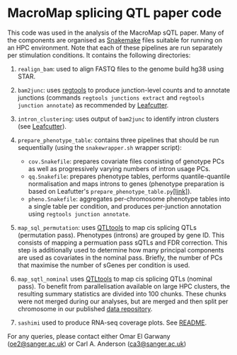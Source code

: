 # MacroMap splicing QTL paper code

  

This code was used in the analysis of the MacroMap sQTL paper. Many of the components are organised as [Snakemake](https://snakemake.readthedocs.io/en/stable/) files suitable for running on an HPC environment. Note that each of these pipelines are run separately per stimulation conditions. It contains the following directories:

 1. `realign_bam`: used to align FASTQ files to the genome build hg38 using STAR. 
 2. `bam2junc`: uses [regtools](https://regtools.readthedocs.io/en/latest/) to produce junction-level counts and to annotate junctions (commands `regtools junctions extract` and `regtools junction annotate`) as recommended by [Leafcutter](https://davidaknowles.github.io/leafcutter/articles/Usage.html#step-1--converting-bams-to-juncs).
 3. `intron_clustering`: uses output of `bam2junc` to identify intron clusters (see [Leafcutter](https://davidaknowles.github.io/leafcutter/articles/Usage.html#step-2--intron-clustering)).
 4. `prepare_phenotype_table`: contains three pipelines that should be run sequentially (using the `snakewrapper.sh` wrapper script):
	 * `cov.Snakefile`: prepares covariate files consisting of genotype PCs as well as progressively varying numbers of intron usage PCs.
	 * `qq.Snakefile`: prepares phenotype tables, performs quantile-quantile normalisation and maps introns to genes (phenotype preparation is based on Leafutter's `prepare_phenotype_table.py`[\[link\]](https://davidaknowles.github.io/leafcutter/articles/sQTL.html)).
	 * `pheno.Snakefile`: aggregates per-chromosome phenotype tables into a single table per condition, and produces per-junction annotation using `regtools junction annotate`.
	 
 5. `map_sql_permutation`: uses [QTLtools](https://qtltools.github.io/qtltools/pages/mode_cis_permutation.html) to map cis splicing QTLs (permutation pass). Phenotypes (introns) are grouped by gene ID. This consists of mapping a permuation pass sQTLs and FDR correction. This step is additionally used to determine how many principal components are used as covariates in the nominal pass. Briefly, the number of PCs that maximise the number of sGenes per condition is used.  
 6. `map_sqtl_nominal` uses [QTLtools](https://qtltools.github.io/qtltools/pages/mode_cis_nominal.html) to map cis splicing QTLs (nominal pass). To benefit from parallelisation available on large HPC clusters, the resulting summary statistics are divided into 100 chunks. These chunks were not merged during our analyses, but are merged and then split per chromosome in our published [data repository](ftp.sanger.ac.uk/pub/project/humgen/summary_statistics/macromap_sqtl/FTP). 
 7. `sashimi` used to produce RNA-seq coverage plots. See [README](https://github.com/andersonlab/macromapsqtl/tree/main/sashimi).

For any queries, please contact either Omar El Garwany (oe2@sanger.ac.uk) or Carl A. Anderson (ca3@sanger.ac.uk)

